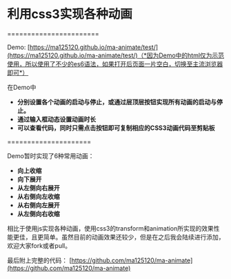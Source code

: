 # 利用css3实现各种动画
=======================

Demo:  [https://ma125120.github.io/ma-animate/test/](https://ma125120.github.io/ma-animate/test/)（*因为Demo中的html仅为示范使用，所以使用了不少的es6语法，如果打开后页面一片空白，切换至主流浏览器即可*）

在Demo中

- **分别设置各个动画的启动与停止，或通过层顶层按钮实现所有动画的启动与停止。**
- **通过输入框动态设置动画时长**
- **可以查看代码，同时只需点击按钮即可复制相应的CSS3动画代码至剪贴板**

=====================

Demo暂时实现了6种常用动画：

- **向上收缩**
- **向下展开**
- **从左侧向右展开**
- **从右侧向左收缩**
- **从右侧向左展开**
- **从左侧向右收缩**

相比于使用js实现各种动画，使用css3的transform和animation所实现的效果性能更佳，且更简单。虽然目前的动画效果还较少，但是在之后我会陆续进行添加，欢迎大家fork或者pull。

最后附上完整的代码： [https://github.com/ma125120/ma-animate](https://github.com/ma125120/ma-animate)


